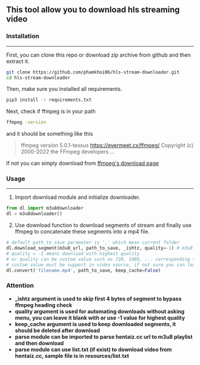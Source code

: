 ## This tool allow you to download hls streaming video

### Installation
---
First, you can clone this repo or download zip archive from github and then extract it.
```bash
git clone https://github.com/phamkhoi06/hls-stream-downloader.git
cd hls-stream-downloader
```

Then, make sure you installed all requirements.

```bash
pip3 install -r requirements.txt
```

Next, check if ffmpeg is in your path

```bash
ffmpeg -version
```

and it should be something like this
> ffmpeg version 5.0.1-tessus  https://evermeet.cx/ffmpeg/  Copyright (c) 2000-2022 the FFmpeg developers
...

If not you can simply download from [ffmpeg's download page](https://ffmpeg.org/download.html)

### Usage
---
1. Import download module and initialize downloader.
```python
from dl import m3u8downloader
dl = m3u8downloader()
```
2. Use download function to download segments of stream and finally use ffmpeg to concatenate these segments into a mp4 file.
```python
# default path_to_save parameter is '.' which mean current folder
dl.download_segment(m3u8_url, path_to_save, _ishtz, quality=-1) # m3u8 url can be gotten in devtools
# quality = -1 means download with highest quality
# or quality can be custom value such as 720, 1080, ... corresponding to 1080x720, 1920x1080, ...
# custom value must be support in video source, if not sure you can leave it blank
dl.convert('filename.mp4', path_to_save, keep_cache=False)
```
### Attention
- **_ishtz argument is used to skip first 4 bytes of segment to bypass ffmpeg heading check**
- **quality argument is used for automating downloads without asking menu, you can leave it blank with or use -1 value for highest quality**
- **keep_cache argument is used to keep downloaded segments, it should be deleted after download**
- **parse module can be imported to parse hentaiz.cc url to m3u8 playlist and then download**
- **parse module can use list.txt (if exist) to download video from hentaiz.cc, sample file is in resources/list.txt**